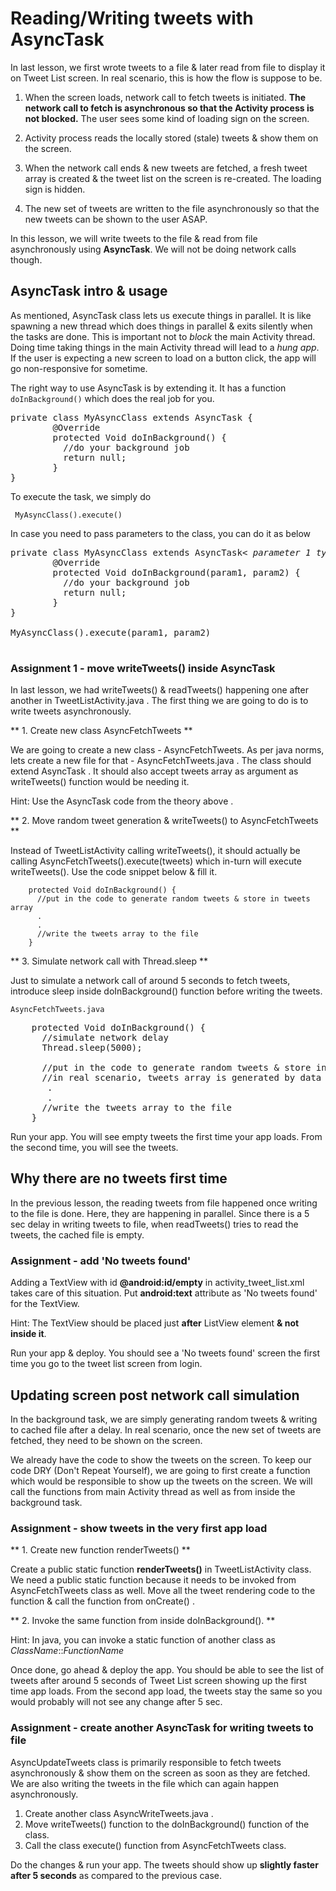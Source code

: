 # Reading/Writing tweets with AsyncTask

In last lesson, we first wrote tweets to a file & later read from file to display it on Tweet List screen. In real scenario, this is how the flow is suppose to be.

1. When the screen loads, network call to fetch tweets is initiated. **The network call to fetch is asynchronous so that the Activity process is not blocked.** The user sees some kind of loading sign on the screen. 

2. Activity process reads the locally stored (stale) tweets & show them on the screen.

3. When the network call ends & new tweets are fetched, a fresh tweet array is created & the tweet list on the screen is re-created. The loading sign is hidden.

4. The new set of tweets are written to the file asynchronously so that the new tweets can be shown to the user ASAP. 

In this lesson, we will write tweets to the file & read from file asynchronously using **AsyncTask**. We will not be doing network calls though.

## AsyncTask intro & usage

As mentioned, AsyncTask class lets us execute things in parallel. It is like spawning a new thread which does things in parallel & exits silently when the tasks are done. This is important not to *block* the main Activity thread. Doing time taking things in the main Activity thread will lead to a *hung app*. If the user is expecting a new screen to load on a button click, the app will go non-responsive for sometime. 

The right way to use AsyncTask is by extending it. It has a function `doInBackground()` which does the real job for you. 

<pre>
private class MyAsyncClass extends AsyncTask {
		@Override
		protected Void doInBackground() {
		  //do your background job
		  return null;
		}
}
</pre>

To execute the task, we simply do

     MyAsyncClass().execute()

In case you need to pass parameters to the class, you can do it as below
<pre>
private class MyAsyncClass extends AsyncTask<span class="highlight">&lt; <i>parameter 1 type</i>, <i>parameter 2 type</i> &gt;</span> {
		@Override
		protected Void doInBackground(<span class="highlight">param1, param2</span>) {
		  //do your background job
		  return null;
		}
}

<span class="highlight">MyAsyncClass().execute(param1, param2)</span>

</pre>


### Assignment 1 - move writeTweets() inside AsyncTask

In last lesson, we had writeTweets() & readTweets() happening one after another in TweetListActivity.java . The first thing we are going to do is to write tweets asynchronously. 

** 1. Create new class AsyncFetchTweets **

We are going to create a new class - AsyncFetchTweets. As per java norms, lets create a new file for that - AsyncFetchTweets.java . The class should extend AsyncTask . It should also accept tweets array as argument as writeTweets() function would be needing it. 

Hint: Use the AsyncTask code from the theory above . 

** 2. Move random tweet generation & writeTweets() to AsyncFetchTweets **

Instead of TweetListActivity calling writeTweets(), it should actually be calling AsyncFetchTweets().execute(tweets) which in-turn will execute writeTweets(). Use the code snippet below & fill it. 

		protected Void doInBackground() {
		  //put in the code to generate random tweets & store in tweets array
		  .
		  .
		  //write the tweets array to the file
		}

** 3. Simulate network call with Thread.sleep **

Just to simulate a network call of around 5 seconds to fetch tweets, introduce sleep inside doInBackground() function before writing the tweets. 

`AsyncFetchTweets.java`

<pre>
	protected Void doInBackground() {
      <span class="highlight">//simulate network delay
	  Thread.sleep(5000);</span>
	  
	  //put in the code to generate random tweets & store in tweets array
	  <span class="highlight">//in real scenario, tweets array is generated by data from network call</span>
	   .
	   .
	  //write the tweets array to the file
    }
</pre>

Run your app. You will see empty tweets the first time your app loads. From the second time, you will see the tweets. 


## Why there are no tweets first time

In the previous lesson, the reading tweets from file happened once writing to the file is done. Here, they are happening in parallel. Since there is a 5 sec delay in writing tweets to file, when readTweets() tries to read the tweets, the cached file is empty. 

### Assignment - add 'No tweets found' 

Adding a TextView with id **@android:id/empty** in activity_tweet_list.xml takes care of this situation. Put **android:text** attribute as 'No tweets found' for the TextView.

Hint: The TextView should be placed just **after** ListView element **& not inside it**.

Run your app & deploy. You should see a 'No tweets found' screen the first time you go to the tweet list screen from login. 

## Updating screen post network call simulation

In the background task, we are simply generating random tweets & writing to cached file after a delay. In real scenario, once the new set of tweets are fetched, they need to be shown on the screen. 

We already have the code to show the tweets on the screen. To keep our code DRY (Don't Repeat Yourself), we are going to first create a function which would be responsible to show up the tweets on the screen. We will call the functions from main Activity thread as well as from inside the background task. 

### Assignment - show tweets in the very first app load

** 1. Create new function renderTweets() **

Create a public static function **renderTweets()** in TweetListActivity class. We need a public static function because it needs to be invoked from AsyncFetchTweets class as well.  Move all the tweet rendering code to the function & call the function from onCreate() . 

** 2. Invoke the same function from inside doInBackground(). **

Hint: In java, you can invoke a static function of another class as <i>ClassName</i>::<i>FunctionName</i>

Once done, go ahead & deploy the app. You should be able to see the list of tweets after around 5 seconds of Tweet List screen showing up the first time app loads. From the second app load, the tweets stay the same so you would probably will not see any change after 5 sec. 

### Assignment - create another AsyncTask for writing tweets to file

AsyncUpdateTweets class is primarily responsible to fetch tweets asynchronously & show them on the screen as soon as they are fetched. We are also writing the tweets in the file which can again happen asynchronously. 

1. Create another class AsyncWriteTweets.java . 
2. Move writeTweets() function to the doInBackground() function of the class. 
3. Call the class execute() function from AsyncFetchTweets class.

Do the changes & run your app. The tweets should show up **slightly faster after 5 seconds** as compared to the previous case.
